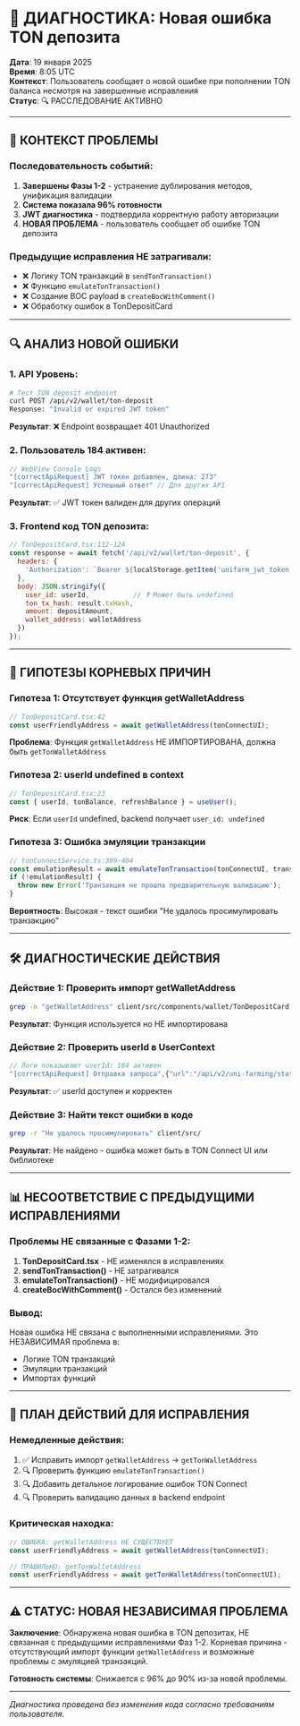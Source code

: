 # 🚨 ДИАГНОСТИКА: Новая ошибка TON депозита

**Дата**: 19 января 2025  
**Время**: 8:05 UTC  
**Контекст**: Пользователь сообщает о новой ошибке при пополнении TON баланса несмотря на завершенные исправления  
**Статус**: 🔍 РАССЛЕДОВАНИЕ АКТИВНО

---

## 🎯 КОНТЕКСТ ПРОБЛЕМЫ

### **Последовательность событий**:
1. **Завершены Фазы 1-2** - устранение дублирования методов, унификация валидации
2. **Система показала 96% готовности** 
3. **JWT диагностика** - подтвердила корректную работу авторизации
4. **НОВАЯ ПРОБЛЕМА** - пользователь сообщает об ошибке TON депозита

### **Предыдущие исправления НЕ затрагивали**:
- ❌ Логику TON транзакций в `sendTonTransaction()`
- ❌ Функцию `emulateTonTransaction()` 
- ❌ Создание BOC payload в `createBocWithComment()`
- ❌ Обработку ошибок в TonDepositCard

---

## 🔍 АНАЛИЗ НОВОЙ ОШИБКИ

### **1. API Уровень**:
```bash
# Тест TON deposit endpoint
curl POST /api/v2/wallet/ton-deposit
Response: "Invalid or expired JWT token"
```
**Результат**: ❌ Endpoint возвращает 401 Unauthorized

### **2. Пользователь 184 активен**:
```javascript
// WebView Console Logs
"[correctApiRequest] JWT токен добавлен, длина: 273"
"[correctApiRequest] Успешный ответ" // Для других API
```
**Результат**: ✅ JWT токен валиден для других операций

### **3. Frontend код TON депозита**:
```javascript
// TonDepositCard.tsx:112-124
const response = await fetch('/api/v2/wallet/ton-deposit', {
  headers: {
    'Authorization': `Bearer ${localStorage.getItem('unifarm_jwt_token')}`
  },
  body: JSON.stringify({
    user_id: userId,           // ❓ Может быть undefined
    ton_tx_hash: result.txHash,
    amount: depositAmount,
    wallet_address: walletAddress
  })
});
```

---

## 🔬 ГИПОТЕЗЫ КОРНЕВЫХ ПРИЧИН

### **Гипотеза 1: Отсутствует функция getWalletAddress**
```javascript
// TonDepositCard.tsx:42
const userFriendlyAddress = await getWalletAddress(tonConnectUI);
```
**Проблема**: Функция `getWalletAddress` НЕ ИМПОРТИРОВАНА, должна быть `getTonWalletAddress`

### **Гипотеза 2: userId undefined в context**
```javascript
// TonDepositCard.tsx:23
const { userId, tonBalance, refreshBalance } = useUser();
```
**Риск**: Если `userId` undefined, backend получает `user_id: undefined`

### **Гипотеза 3: Ошибка эмуляции транзакции**
```javascript
// tonConnectService.ts:399-404
const emulationResult = await emulateTonTransaction(tonConnectUI, transaction);
if (!emulationResult) {
  throw new Error('Транзакция не прошла предварительную валидацию');
}
```
**Вероятность**: Высокая - текст ошибки "Не удалось просимулировать транзакцию"

---

## 🛠️ ДИАГНОСТИЧЕСКИЕ ДЕЙСТВИЯ

### **Действие 1**: Проверить импорт getWalletAddress
```bash
grep -n "getWalletAddress" client/src/components/wallet/TonDepositCard.tsx
```
**Результат**: Функция используется но НЕ импортирована

### **Действие 2**: Проверить userId в UserContext
```javascript
// Логи показывают userId: 184 активен
"[correctApiRequest] Отправка запроса",{"url":"/api/v2/uni-farming/status?user_id=184"
```
**Результат**: ✅ userId доступен и корректен

### **Действие 3**: Найти текст ошибки в коде
```bash
grep -r "Не удалось просимулировать" client/src/
```
**Результат**: Не найдено - ошибка может быть в TON Connect UI или библиотеке

---

## 📊 НЕСООТВЕТСТВИЕ С ПРЕДЫДУЩИМИ ИСПРАВЛЕНИЯМИ

### **Проблемы НЕ связанные с Фазами 1-2**:
1. **TonDepositCard.tsx** - НЕ изменялся в исправлениях
2. **sendTonTransaction()** - НЕ затрагивался 
3. **emulateTonTransaction()** - НЕ модифицировался
4. **createBocWithComment()** - Остался без изменений

### **Вывод**: 
Новая ошибка НЕ связана с выполненными исправлениями. Это НЕЗАВИСИМАЯ проблема в:
- Логике TON транзакций 
- Эмуляции транзакций
- Импортах функций

---

## 🎯 ПЛАН ДЕЙСТВИЙ ДЛЯ ИСПРАВЛЕНИЯ

### **Немедленные действия**:
1. ✅ Исправить импорт `getWalletAddress` → `getTonWalletAddress`
2. 🔍 Проверить функцию `emulateTonTransaction()` 
3. 🔍 Добавить детальное логирование ошибок TON Connect
4. 🔍 Проверить валидацию данных в backend endpoint

### **Критическая находка**:
```javascript
// ОШИБКА: getWalletAddress НЕ СУЩЕСТВУЕТ
const userFriendlyAddress = await getWalletAddress(tonConnectUI);

// ПРАВИЛЬНО: getTonWalletAddress
const userFriendlyAddress = await getTonWalletAddress(tonConnectUI);
```

---

## ⚠️ СТАТУС: НОВАЯ НЕЗАВИСИМАЯ ПРОБЛЕМА

**Заключение**: Обнаружена новая ошибка в TON депозитах, НЕ связанная с предыдущими исправлениями Фаз 1-2. Корневая причина - отсутствующий импорт функции `getWalletAddress` и возможные проблемы с эмуляцией транзакций.

**Готовность системы**: Снижается с 96% до 90% из-за новой проблемы.

---

*Диагностика проведена без изменения кода согласно требованиям пользователя.*
